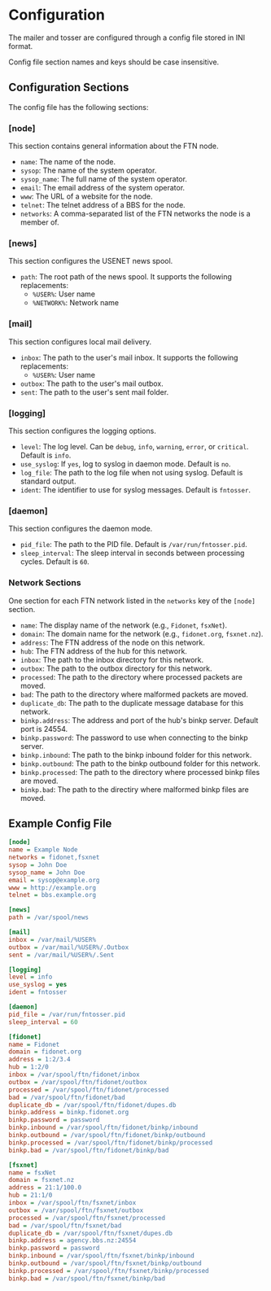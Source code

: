# Configuration

The mailer and tosser are configured through a config file stored in INI format.

Config file section names and keys should be case insensitive.

## Configuration Sections

The config file has the following sections:

### [node]
This section contains general information about the FTN node.

- `name`: The name of the node.
- `sysop`: The name of the system operator.
- `sysop_name`: The full name of the system operator.
- `email`: The email address of the system operator.
- `www`: The URL of a website for the node.
- `telnet`: The telnet address of a BBS for the node.
- `networks`: A comma-separated list of the FTN networks the node is a member of.

### [news]
This section configures the USENET news spool.

- `path`: The root path of the news spool. It supports the following replacements:
    - `%USER%`: User name
    - `%NETWORK%`: Network name

### [mail]
This section configures local mail delivery.

- `inbox`: The path to the user's mail inbox. It supports the following replacements:
    - `%USER%`: User name
- `outbox`: The path to the user's mail outbox.
- `sent`: The path to the user's sent mail folder.

### [logging]
This section configures the logging options.

- `level`: The log level. Can be `debug`, `info`, `warning`, `error`, or `critical`. Default is `info`.
- `use_syslog`: If `yes`, log to syslog in daemon mode. Default is `no`.
- `log_file`: The path to the log file when not using syslog. Default is standard output.
- `ident`: The identifier to use for syslog messages. Default is `fntosser`.

### [daemon]
This section configures the daemon mode.

- `pid_file`: The path to the PID file. Default is `/var/run/fntosser.pid`.
- `sleep_interval`: The sleep interval in seconds between processing cycles. Default is `60`.

### Network Sections
One section for each FTN network listed in the `networks` key of the `[node]` section.

- `name`: The display name of the network (e.g., `Fidonet`, `fsxNet`).
- `domain`: The domain name for the network (e.g., `fidonet.org`, `fsxnet.nz`).
- `address`: The FTN address of the node on this network.
- `hub`: The FTN address of the hub for this network.
- `inbox`: The path to the inbox directory for this network.
- `outbox`: The path to the outbox directory for this network.
- `processed`: The path to the directory where processed packets are moved.
- `bad`: The path to the directory where malformed packets are moved.
- `duplicate_db`: The path to the duplicate message database for this network.
- `binkp.address`: The address and port of the hub's binkp server. Default port is 24554.
- `binkp.password`: The password to use when connecting to the binkp server.
- `binkp.inbound`: The path to the binkp inbound folder for this network.
- `binkp.outbound`: The path to the binkp outbound folder for this network.
- `binkp.processed`: The path to the directory where processed binkp files are moved.
- `binkp.bad`: The path to the directiry where malformed binkp files are moved.

## Example Config File

```ini
[node]
name = Example Node
networks = fidonet,fsxnet
sysop = John Doe
sysop_name = John Doe
email = sysop@example.org
www = http://example.org
telnet = bbs.example.org

[news]
path = /var/spool/news

[mail]
inbox = /var/mail/%USER%
outbox = /var/mail/%USER%/.Outbox
sent = /var/mail/%USER%/.Sent

[logging]
level = info
use_syslog = yes
ident = fntosser

[daemon]
pid_file = /var/run/fntosser.pid
sleep_interval = 60

[fidonet]
name = Fidonet
domain = fidonet.org
address = 1:2/3.4
hub = 1:2/0
inbox = /var/spool/ftn/fidonet/inbox
outbox = /var/spool/ftn/fidonet/outbox
processed = /var/spool/ftn/fidonet/processed
bad = /var/spool/ftn/fidonet/bad
duplicate_db = /var/spool/ftn/fidonet/dupes.db
binkp.address = binkp.fidonet.org
binkp.password = password
binkp.inbound = /var/spool/ftn/fidonet/binkp/inbound
binkp.outbound = /var/spool/ftn/fidonet/binkp/outbound
binkp.processed = /var/spool/ftn/fidonet/binkp/processed
binkp.bad = /var/spool/ftn/fidonet/binkp/bad

[fsxnet]
name = fsxNet
domain = fsxnet.nz
address = 21:1/100.0
hub = 21:1/0
inbox = /var/spool/ftn/fsxnet/inbox
outbox = /var/spool/ftn/fsxnet/outbox
processed = /var/spool/ftn/fsxnet/processed
bad = /var/spool/ftn/fsxnet/bad
duplicate_db = /var/spool/ftn/fsxnet/dupes.db
binkp.address = agency.bbs.nz:24554
binkp.password = password
binkp.inbound = /var/spool/ftn/fsxnet/binkp/inbound
binkp.outbound = /var/spool/ftn/fsxnet/binkp/outbound
binkp.processed = /var/spool/ftn/fsxnet/binkp/processed
binkp.bad = /var/spool/ftn/fsxnet/binkp/bad
```